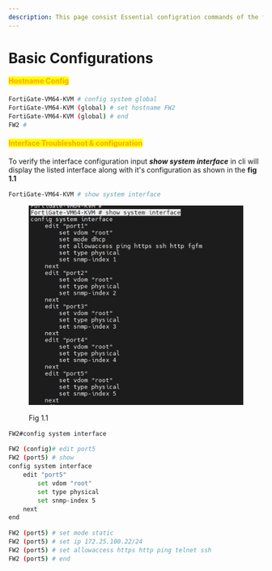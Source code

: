 ```yaml
---
description: This page consist Essential configration commands of the fortigate firewall
---
```


# Basic Configurations

#### <mark style="color:orange;">Hostname Config</mark>



```bash
FortiGate-VM64-KVM # config system global
FortiGate-VM64-KVM (global) # set hostname FW2
FortiGate-VM64-KVM (global) # end
FW2 #
```

#### &#x20;<mark style="color:orange;">Interface Troubleshoot & configuration</mark>

&#x20;To verify the interface configuration input _**show system interface**_ in cli will display the listed interface along with it's configuration as shown in the **fig 1.1**

```bash
FortiGate-VM64-KVM # show system interface
```

<figure><img src="../../../.gitbook/assets/shosysteminterface.png" alt=""><figcaption><p>Fig 1.1</p></figcaption></figure>

```bash
FW2#config system interface
```

```bash
FW2 (config)# edit port5
FW2 (port5) # show
config system interface
    edit "port5"
        set vdom "root"
        set type physical
        set snmp-index 5
    next
end

```

```bash
FW2 (port5) # set mode static
FW2 (port5) # set ip 172.25.100.22/24
FW2 (port5) # set allowaccess https http ping telnet ssh
FW2 (port5) # end

```
